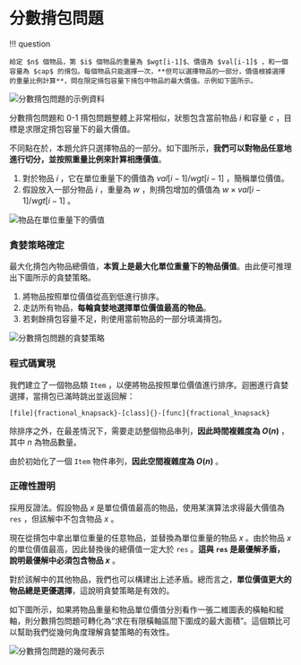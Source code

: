 # 分數揹包問題

!!! question

    給定 $n$ 個物品，第 $i$ 個物品的重量為 $wgt[i-1]$、價值為 $val[i-1]$ ，和一個容量為 $cap$ 的揹包。每個物品只能選擇一次，**但可以選擇物品的一部分，價值根據選擇的重量比例計算**，問在限定揹包容量下揹包中物品的最大價值。示例如下圖所示。

![分數揹包問題的示例資料](fractional_knapsack_problem.assets/fractional_knapsack_example.png)

分數揹包問題和 0-1 揹包問題整體上非常相似，狀態包含當前物品 $i$ 和容量 $c$ ，目標是求限定揹包容量下的最大價值。

不同點在於，本題允許只選擇物品的一部分。如下圖所示，**我們可以對物品任意地進行切分，並按照重量比例來計算相應價值**。

1. 對於物品 $i$ ，它在單位重量下的價值為 $val[i-1] / wgt[i-1]$ ，簡稱單位價值。
2. 假設放入一部分物品 $i$ ，重量為 $w$ ，則揹包增加的價值為 $w \times val[i-1] / wgt[i-1]$ 。

![物品在單位重量下的價值](fractional_knapsack_problem.assets/fractional_knapsack_unit_value.png)

### 貪婪策略確定

最大化揹包內物品總價值，**本質上是最大化單位重量下的物品價值**。由此便可推理出下圖所示的貪婪策略。

1. 將物品按照單位價值從高到低進行排序。
2. 走訪所有物品，**每輪貪婪地選擇單位價值最高的物品**。
3. 若剩餘揹包容量不足，則使用當前物品的一部分填滿揹包。

![分數揹包問題的貪婪策略](fractional_knapsack_problem.assets/fractional_knapsack_greedy_strategy.png)

### 程式碼實現

我們建立了一個物品類 `Item` ，以便將物品按照單位價值進行排序。迴圈進行貪婪選擇，當揹包已滿時跳出並返回解：

```src
[file]{fractional_knapsack}-[class]{}-[func]{fractional_knapsack}
```

除排序之外，在最差情況下，需要走訪整個物品串列，**因此時間複雜度為 $O(n)$** ，其中 $n$ 為物品數量。

由於初始化了一個 `Item` 物件串列，**因此空間複雜度為 $O(n)$** 。

### 正確性證明

採用反證法。假設物品 $x$ 是單位價值最高的物品，使用某演算法求得最大價值為 `res` ，但該解中不包含物品 $x$ 。

現在從揹包中拿出單位重量的任意物品，並替換為單位重量的物品 $x$ 。由於物品 $x$ 的單位價值最高，因此替換後的總價值一定大於 `res` 。**這與 `res` 是最優解矛盾，說明最優解中必須包含物品 $x$** 。

對於該解中的其他物品，我們也可以構建出上述矛盾。總而言之，**單位價值更大的物品總是更優選擇**，這說明貪婪策略是有效的。

如下圖所示，如果將物品重量和物品單位價值分別看作一張二維圖表的橫軸和縱軸，則分數揹包問題可轉化為“求在有限橫軸區間下圍成的最大面積”。這個類比可以幫助我們從幾何角度理解貪婪策略的有效性。

![分數揹包問題的幾何表示](fractional_knapsack_problem.assets/fractional_knapsack_area_chart.png)
